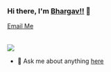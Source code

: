 ### Hi there, I'm [Bhargav!!](https://bhargav.work) 👋
<a href="mailto:gangapurambhargav1@gmail.com">Email Me</a><br><br>
<br />![](https://komarev.com/ghpvc/?username=gangapurambhargav) 
- 💬 Ask me about anything [here](https://github.com/gangapurambhargav/Stats/issues)
